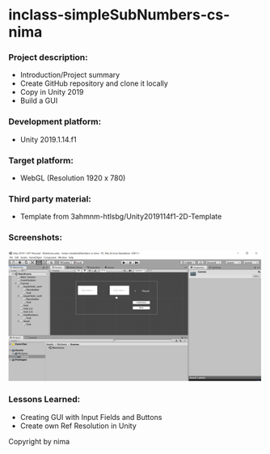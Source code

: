 # inclass-simpleSubNumbers-cs-nima

### Project description: 

* Introduction/Project summary 
* Create GitHub repository and clone it locally
* Copy in Unity 2019
* Build a GUI

### Development platform: 
* Unity 2019.1.14.f1

### Target platform: 
* WebGL (Resolution 1920 x 780)

### Third party material: 
* Template from 3ahmnm-htlsbg/Unity2019114f1-2D-Template 

### Screenshots:

<div>
<img src = "./Screenshots/inclass-simpleSubNumbers-cs-nima.JPG" width="500">

### Lessons Learned: 
* Creating GUI with Input Fields and Buttons
* Create own Ref Resolution in Unity

Copyright by nima